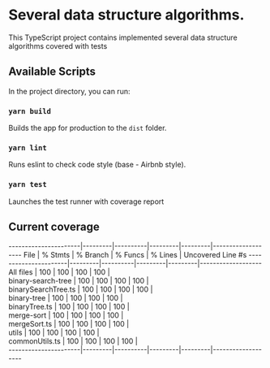# Several data structure algorithms.

This TypeScript project contains implemented several data structure algorithms covered with tests

## Available Scripts

In the project directory, you can run:

### `yarn build`

Builds the app for production to the `dist` folder.

### `yarn lint`

Runs eslint to check code style (base - Airbnb style).

### `yarn test`

Launches the test runner with coverage report

## Current coverage

----------------------|---------|----------|---------|---------|-------------------
File                  | % Stmts | % Branch | % Funcs | % Lines | Uncovered Line #s 
----------------------|---------|----------|---------|---------|-------------------
All files             |     100 |      100 |     100 |     100 |                   
 binary-search-tree   |     100 |      100 |     100 |     100 |                   
  binarySearchTree.ts |     100 |      100 |     100 |     100 |                   
 binary-tree          |     100 |      100 |     100 |     100 |                   
  binaryTree.ts       |     100 |      100 |     100 |     100 |                   
 merge-sort           |     100 |      100 |     100 |     100 |                   
  mergeSort.ts        |     100 |      100 |     100 |     100 |                   
 utils                |     100 |      100 |     100 |     100 |                   
  commonUtils.ts      |     100 |      100 |     100 |     100 |                   
----------------------|---------|----------|---------|---------|-------------------
